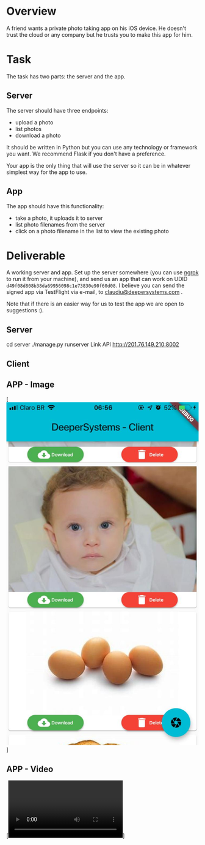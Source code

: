# Overview

A friend wants a private photo taking app on his iOS device. He doesn't trust the cloud or any company but he trusts you to make this app for him.

# Task

The task has two parts: the server and the app.

## Server

The server should have three endpoints:

- upload a photo
- list photos
- download a photo

It should be written in Python but you can use any technology or framework you want. We recommend Flask if you don't have a preference.

Your app is the only thing that will use the server so it can be in whatever simplest way for the app to use.

## App

The app should have this functionality:

- take a photo, it uploads it to server
- list photo filenames from the server
- click on a photo filename in the list to view the existing photo

# Deliverable

A working server and app. Set up the server somewhere (you can use [ngrok](https://ngrok.com/) to run it from your machine), and send us an app that can work on UDID `d49f08d808b38da69956098c1e73830e90f60d08`. I believe you can send the signed app via TestFlight via e-mail, to claudiu@deepersystems.com .

Note that if there is an easier way for us to test the app we are open to suggestions :).


## Server

cd server
./manage.py runserver
Link API
http://201.76.149.210:8002

## Client

## APP - Image

[![Image APP](https://github.com/cmcant/deepersystems/blob/master/imgapp.jpg)]

## APP - Video


[![Video APP](https://github.com/cmcant/deepersystems/blob/master/V%C3%ADdeo.MOV)]


